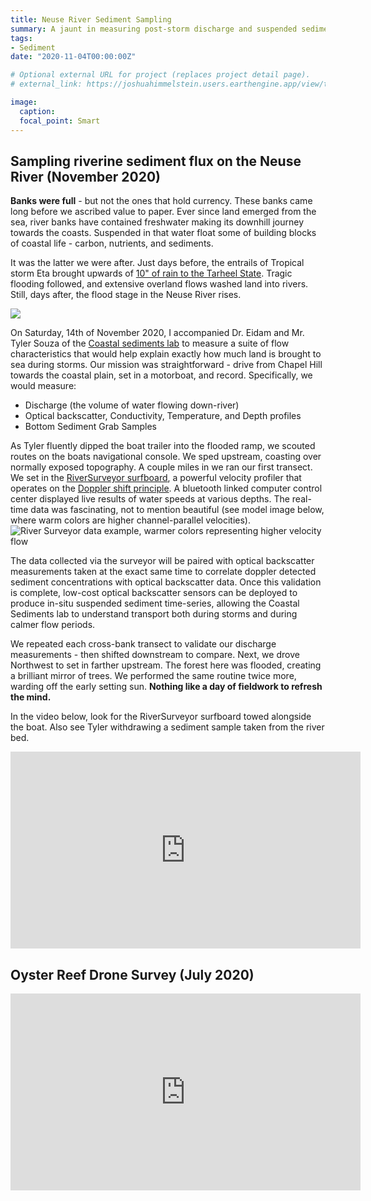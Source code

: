 ```yaml
---
title: Neuse River Sediment Sampling
summary: A jaunt in measuring post-storm discharge and suspended sediments. 
tags:
- Sediment
date: "2020-11-04T00:00:00Z"

# Optional external URL for project (replaces project detail page).
# external_link: https://joshuahimmelstein.users.earthengine.app/view/the-island

image:
  caption:
  focal_point: Smart
---
```



## Sampling riverine sediment flux on the Neuse River (November 2020)
**Banks were full** - but not the ones that hold currency. These banks came long before we ascribed value to paper. Ever since land emerged from the sea, river banks have contained freshwater making its downhill journey towards the coasts. Suspended in that water float some of building blocks of coastal life - carbon, nutrients, and sediments.  

It was the latter we were after. Just days before, the entrails of Tropical storm Eta brought upwards of [10" of rain to the Tarheel State](https://thehill.com/changing-america/resilience/natural-disasters/525850-eta-flash-floods-turn-deadly-in-north-carolina#:~:text=At%20least%20seven%20are%20dead%20and%20three%20are%20missing.&text=Some%20areas%20of%20the%20Tarheel,two%20adults%20are%20still%20missing). Tragic flooding followed, and extensive overland flows washed land into rivers. Still, days after, the flood stage in the Neuse River rises.  

![](https://water.weather.gov/resources/hydrographs/kinn7_hg.png)  

On Saturday, 14th of November 2020, I accompanied Dr. Eidam and Mr. Tyler Souza of the [Coastal sediments lab](http://sed.web.unc.edu/people/) to measure a suite of flow characteristics that would help explain exactly how much land is brought to sea during storms. Our mission was straightforward - drive from Chapel Hill towards the coastal plain, set in a motorboat, and record. Specifically, we would measure:
- Discharge (the volume of water flowing down-river)
- Optical backscatter, Conductivity, Temperature, and Depth profiles
- Bottom Sediment Grab Samples  

As Tyler fluently dipped the boat trailer into the flooded ramp, we scouted routes on the boats navigational console. We sped upstream, coasting over normally exposed topography. A couple miles in we ran our first transect. We set in the [RiverSurveyor surfboard](https://www.sontek.com/riversurveyor-s5-m9), a powerful velocity profiler that operates on the [Doppler shift principle](https://en.wikipedia.org/wiki/Doppler_effect). A bluetooth linked computer control center displayed live results of water speeds at various depths. The real-time data was fascinating, not to mention beautiful (see model image below, where warm colors are higher channel-parallel velocities).  
![River Surveyor data example, warmer colors representing higher velocity flow](https://lh3.googleusercontent.com/proxy/bdZFBMSDVCRuAzEaaFNFI0Iez5KM-wSVxYIafNpF3ZOTeoinL4vUUj2B3FLt_9U84jfqExlsliDCaHOVBmP-c_kS5elLjKTwgN81rnCLRgEbahY3ekLoDFIzb4od2UllAOmlRPD5D0nJvhzXVOYQy1OL8Z1r)  

The data collected via the surveyor will be paired with optical backscatter measurements taken at the exact same time to correlate doppler detected sediment concentrations with optical backscatter data. Once this validation is complete, low-cost optical backscatter sensors can be deployed to produce in-situ suspended sediment time-series, allowing the Coastal Sediments lab to understand transport both during storms and during calmer flow periods.

We repeated each cross-bank transect to validate our discharge measurements - then shifted downstream to compare. Next, we drove Northwest to set in farther upstream. The forest here was flooded, creating a brilliant mirror of trees. We performed the same routine twice more, warding off the early setting sun. **Nothing like a day of fieldwork to refresh the mind.**

In the video below, look for the RiverSurveyor surfboard towed alongside the boat. Also see Tyler withdrawing a sediment sample taken from the river bed. 
<iframe width="560" height="315" src="https://www.youtube-nocookie.com/embed/5qeXf_Xubxs" frameborder="0" allow="accelerometer; autoplay; clipboard-write; encrypted-media; gyroscope; picture-in-picture" allowfullscreen></iframe>



## Oyster Reef Drone Survey (July 2020)
<iframe width="560" height="315" src="https://www.youtube.com/embed/uXvOclVjsbA" frameborder="0" allow="accelerometer; autoplay; encrypted-media; gyroscope; picture-in-picture" allowfullscreen></iframe>

